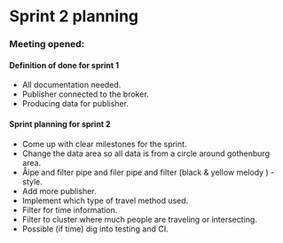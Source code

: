 # Sprint 2 planning

### Meeting opened:

#### Definition of done for sprint 1 
* All documentation needed. 
* Publisher connected to the broker. 
* Producing data for publisher.
 
#### Sprint planning for sprint 2 
* Come up with clear milestones for the sprint. 
* Change the data area so all data is from a circle around gothenburg area. 
* Åipe and filter pipe and filer pipe and filter (black & yellow melody ) - style.
* Add more publisher.
* Implement which type of travel method used. 
* Filter for time information. 
* Filter to cluster where much people are traveling or intersecting.
* Possible (if time) dig into testing and CI.  
